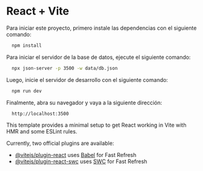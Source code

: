 # React + Vite
Para iniciar este proyecto, primero instale las dependencias con el siguiente comando:
```bash
  npm install
```

Para iniciar el servidor de la base de datos, ejecute el siguiente comando:
```bash
  npx json-server -p 3500 -w data/db.json
```

Luego, inicie el servidor de desarrollo con el siguiente comando:
```bash
  npm run dev
```

Finalmente, abra su navegador y vaya a la siguiente dirección:
```bash
  http://localhost:3500
```

This template provides a minimal setup to get React working in Vite with HMR and some ESLint rules.

Currently, two official plugins are available:

- [@vitejs/plugin-react](https://github.com/vitejs/vite-plugin-react/blob/main/packages/plugin-react/README.md) uses [Babel](https://babeljs.io/) for Fast Refresh
- [@vitejs/plugin-react-swc](https://github.com/vitejs/vite-plugin-react-swc) uses [SWC](https://swc.rs/) for Fast Refresh
